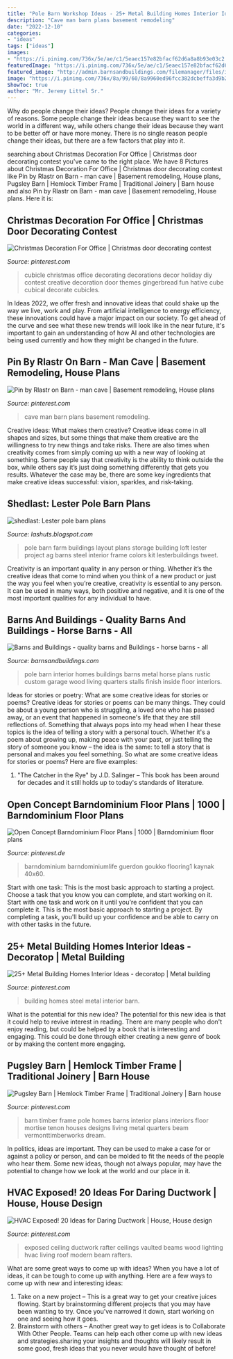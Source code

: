 ```yaml
---
title: "Pole Barn Workshop Ideas - 25+ Metal Building Homes Interior Ideas"
description: "Cave man barn plans basement remodeling"
date: "2022-12-10"
categories:
- "ideas"
tags: ["ideas"]
images:
- "https://i.pinimg.com/736x/5e/ae/c1/5eaec157e82bfacf62d6a8a8b93e03c2.jpg"
featuredImage: "https://i.pinimg.com/736x/5e/ae/c1/5eaec157e82bfacf62d6a8a8b93e03c2.jpg"
featured_image: "http://admin.barnsandbuildings.com/filemanager/files/interior_photos/interior_by_barns_and_buildings1.jpg"
image: "https://i.pinimg.com/736x/8a/99/60/8a9960ed96fcc382dcbeffa3d9b20a79.jpg"
ShowToc: true
author: "Mr. Jeremy Littel Sr."
---
```



Why do people change their ideas?
People change their ideas for a variety of reasons. Some people change their ideas because they want to see the world in a different way, while others change their ideas because they want to be better off or have more money. There is no single reason people change their ideas, but there are a few factors that play into it.

	

		
searching about Christmas Decoration For Office | Christmas door decorating contest you've came to the right place. We have 8 Pictures about Christmas Decoration For Office | Christmas door decorating contest like Pin by Rlastr on Barn - man cave | Basement remodeling, House plans, Pugsley Barn | Hemlock Timber Frame | Traditional Joinery | Barn house and also Pin by Rlastr on Barn - man cave | Basement remodeling, House plans. Here it is:
		
    
## Christmas Decoration For Office | Christmas Door Decorating Contest

<img loading=lazy src="https://i.pinimg.com/736x/24/31/60/243160b2296661bd7013f3f3e52ee240.jpg" onerror="this.onerror=null;this.src='https://tse2.mm.bing.net/th?id=OIP.pqUTkPtjArO8Lz6-OFZDCwHaJ3&amp;pid=15.1';" alt="Christmas Decoration For Office | Christmas door decorating contest">

_Source: pinterest.com_

>cubicle christmas office decorating decorations decor holiday diy contest creative decoration door themes gingerbread fun hative cube cubical decorate cubicles. 

	

In Ideas 2022, we offer fresh and innovative ideas that could shake up the way we live, work and play. From artificial intelligence to energy efficiency, these innovations could have a major impact on our society. To get ahead of the curve and see what these new trends will look like in the near future, it's important to gain an understanding of how AI and other technologies are being used currently and how they might be changed in the future.

    
## Pin By Rlastr On Barn - Man Cave | Basement Remodeling, House Plans

<img loading=lazy src="https://i.pinimg.com/736x/94/3e/da/943edaebe3571eb1fdc688235a6054c9--man-cave-barn.jpg" onerror="this.onerror=null;this.src='https://tse4.mm.bing.net/th?id=OIP.qENJwwYoSL0hs2CKe7Y0AgHaFj&amp;pid=15.1';" alt="Pin by Rlastr on Barn - man cave | Basement remodeling, House plans">

_Source: pinterest.com_

>cave man barn plans basement remodeling. 

	

Creative ideas: What makes them creative?
Creative ideas come in all shapes and sizes, but some things that make them creative are the willingness to try new things and take risks. There are also times when creativity comes from simply coming up with a new way of looking at something. Some people say that creativity is the ability to think outside the box, while others say it’s just doing something differently that gets you results. Whatever the case may be, there are some key ingredients that make creative ideas successful: vision, sparkles, and risk-taking.

    
## Shedlast: Lester Pole Barn Plans

<img loading=lazy src="https://lh6.googleusercontent.com/proxy/xq4_yH3oh-4HGvvyI5ei1I_s-ACkQkQkG6Zrl_LRIcto9eKptD_n5Jur_PBNxHEyUZpC0jDdjyxDCq970KvGLC_YXxydSBY0_oNUpA551HyaSPliuaFtI9cfmJ0NcUaM-NX_gC-8oIEESD_SzqReAC_n42oG1IwlCbwk2WavjqTmMbkVWKOg=w1200-h630-p-k-no-nu" onerror="this.onerror=null;this.src='https://tse3.mm.bing.net/th?id=OIP.l8BvP78sN4m1PFjVjeXKzAHaE2&amp;pid=15.1';" alt="shedlast: Lester pole barn plans">

_Source: lashuts.blogspot.com_

>pole barn farm buildings layout plans storage building loft lester project ag barns steel interior frame colors kit lesterbuildings tweet. 

	

Creativity is an important quality in any person or thing. Whether it’s the creative ideas that come to mind when you think of a new product or just the way you feel when you’re creative, creativity is essential to any person. It can be used in many ways, both positive and negative, and it is one of the most important qualities for any individual to have.

    
## Barns And Buildings - Quality Barns And Buildings - Horse Barns - All

<img loading=lazy src="http://admin.barnsandbuildings.com/filemanager/files/interior_photos/interior_by_barns_and_buildings1.jpg" onerror="this.onerror=null;this.src='https://tse1.mm.bing.net/th?id=OIP.Ys5mTXGvL5We_u2zvYrNwQHaFj&amp;pid=15.1';" alt="Barns and Buildings - quality barns and Buildings - horse barns - all">

_Source: barnsandbuildings.com_

>pole barn interior homes buildings barns metal horse plans rustic custom garage wood living quarters stalls finish inside floor interiors. 

	

Ideas for stories or poetry: What are some creative ideas for stories or poems?
Creative ideas for stories or poems can be many things. They could be about a young person who is struggling, a loved one who has passed away, or an event that happened in someone's life that they are still reflections of. Something that always pops into my head when I hear these topics is the idea of telling a story with a personal touch. Whether it's a poem about growing up, making peace with your past, or just telling the story of someone you know – the idea is the same: to tell a story that is personal and makes you feel something. So what are some creative ideas for stories or poems? Here are five examples: 
1. "The Catcher in the Rye" by J.D. Salinger – This book has been around for decades and it still holds up to today's standards of literature.

    
## Open Concept Barndominium Floor Plans | 1000 | Barndominium Floor Plans

<img loading=lazy src="https://i.pinimg.com/736x/8a/99/60/8a9960ed96fcc382dcbeffa3d9b20a79.jpg" onerror="this.onerror=null;this.src='https://tse2.mm.bing.net/th?id=OIP.2R5HKeKULP-W4pGRPJe0iQHaLH&amp;pid=15.1';" alt="Open Concept Barndominium Floor Plans | 1000 | Barndominium floor plans">

_Source: pinterest.de_

>barndominium barndominiumlife guerdon goukko flooring1 kaynak 40x60. 

	

Start with one task: This is the most basic approach to starting a project. Choose a task that you know you can complete, and start working on it.
Start with one task and work on it until you're confident that you can complete it. This is the most basic approach to starting a project. By completing a task, you'll build up your confidence and be able to carry on with other tasks in the future.

    
## 25+ Metal Building Homes Interior Ideas - Decoratop | Metal Building

<img loading=lazy src="https://i.pinimg.com/736x/5e/ae/c1/5eaec157e82bfacf62d6a8a8b93e03c2.jpg" onerror="this.onerror=null;this.src='https://tse4.mm.bing.net/th?id=OIP.jvffbGlsgih_n22ScOgGmAHaLH&amp;pid=15.1';" alt="25+ Metal Building Homes Interior Ideas - decoratop | Metal building">

_Source: pinterest.com_

>building homes steel metal interior barn. 

	

What is the potential for this new idea?
The potential for this new idea is that it could help to revive interest in reading. There are many people who don't enjoy reading, but could be helped by a book that is interesting and engaging. This could be done through either creating a new genre of book or by making the content more engaging.

    
## Pugsley Barn | Hemlock Timber Frame | Traditional Joinery | Barn House

<img loading=lazy src="https://i.pinimg.com/736x/a9/e6/40/a9e6408e99a9f20aac211b38ebb1d051--pole-barn-homes-pole-barns.jpg" onerror="this.onerror=null;this.src='https://tse1.mm.bing.net/th?id=OIP.1haAzk1G9R6Yl3bpKIofrAHaE7&amp;pid=15.1';" alt="Pugsley Barn | Hemlock Timber Frame | Traditional Joinery | Barn house">

_Source: pinterest.com_

>barn timber frame pole homes barns interior plans interiors floor mortise tenon houses designs living metal quarters beam vermonttimberworks dream. 

	

In politics, ideas are important. They can be used to make a case for or against a policy or person, and can be molded to fit the needs of the people who hear them. Some new ideas, though not always popular, may have the potential to change how we look at the world and our place in it.

    
## HVAC Exposed! 20 Ideas For Daring Ductwork | House, House Design

<img loading=lazy src="https://i.pinimg.com/originals/c3/c4/76/c3c4769a8c5b9baccae6daf6f7925129.jpg" onerror="this.onerror=null;this.src='https://tse4.mm.bing.net/th?id=OIP.-sjrfA06onbaWItUW--ewAAAAA&amp;pid=15.1';" alt="HVAC Exposed! 20 Ideas for Daring Ductwork | House, House design">

_Source: pinterest.com_

>exposed ceiling ductwork rafter ceilings vaulted beams wood lighting hvac living roof modern beam rafters. 

	

What are some great ways to come up with ideas?
When you have a lot of ideas, it can be tough to come up with anything. Here are a few ways to come up with new and interesting ideas: 
1. Take on a new project – This is a great way to get your creative juices flowing. Start by brainstorming different projects that you may have been wanting to try. Once you’ve narrowed it down, start working on one and seeing how it goes. 
2. Brainstorm with others – Another great way to get ideas is to Collaborate With Other People. Teams can help each other come up with new ideas and strategies.sharing your insights and thoughts will likely result in some good, fresh ideas that you never would have thought of before! 

